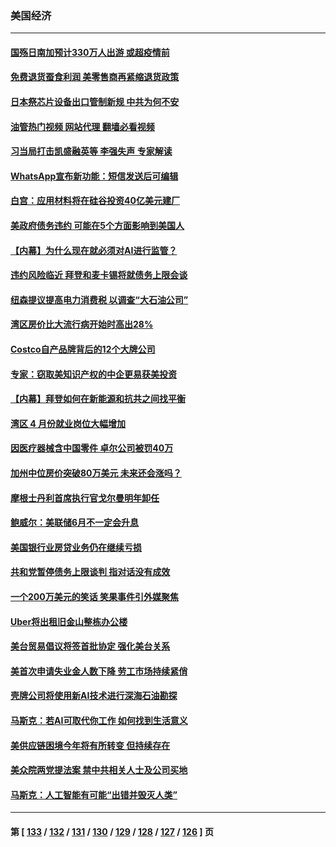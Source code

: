 ### 美国经济
---
#### [国殇日南加预计330万人出游 或超疫情前](../../pages/ncid1078158/n14002729.md?05240845) 
#### [免费退货蚕食利润 美零售商再紧缩退货政策](../../pages/ncid1078158/n14002693.md?05240845) 
#### [日本祭芯片设备出口管制新规 中共为何不安](../../pages/ncid1078158/n14002608.md?05240845) 
#### [油管热门视频 网站代理 翻墙必看视频](http://138.2.39.72:81/youtube.html?epic-marker?05240845)
#### [习当局打击凯盛融英等 李强失声 专家解读](../../pages/ncid1078158/n14002154.md?05240845) 
#### [WhatsApp宣布新功能：短信发送后可编辑](../../pages/ncid1078158/n14002025.md?05240845) 
#### [白宫：应用材料将在硅谷投资40亿美元建厂](../../pages/ncid1078158/n14001966.md?05240845) 
#### [美政府债务违约 可能在5个方面影响到美国人](../../pages/ncid1078158/n14002075.md?05240845) 
#### [【内幕】为什么现在就必须对AI进行监管？](../../pages/ncid1078158/n14002066.md?05240845) 
#### [违约风险临近 拜登和麦卡锡将就债务上限会谈](../../pages/ncid1078158/n14002020.md?05240845) 
#### [纽森提议提高电力消费税 以调查“大石油公司”](../../pages/ncid1078158/n14001623.md?05240845) 
#### [湾区房价比大流行病开始时高出28%](../../pages/ncid1078158/n14001620.md?05240845) 
#### [Costco自产品牌背后的12个大牌公司](../../pages/ncid1078158/n13999358.md?05240845) 
#### [专家：窃取美知识产权的中企更易获美投资](../../pages/ncid1078158/n14001024.md?05240845) 
#### [【内幕】拜登如何在新能源和抗共之间找平衡](../../pages/ncid1078158/n14001007.md?05240845) 
#### [湾区 4 月份就业岗位大幅增加](../../pages/ncid1078158/n14000744.md?05240845) 
#### [因医疗器械含中国零件 卓尔公司被罚40万](../../pages/ncid1078158/n14000672.md?05240845) 
#### [加州中位房价突破80万美元 未来还会涨吗？](../../pages/ncid1078158/n14000614.md?05240845) 
#### [摩根士丹利首席执行官戈尔曼明年卸任](../../pages/ncid1078158/n14000537.md?05240845) 
#### [鲍威尔：美联储6月不一定会升息](../../pages/ncid1078158/n14000568.md?05240845) 
#### [美国银行业房贷业务仍在继续亏损](../../pages/ncid1078158/n14000509.md?05240845) 
#### [共和党暂停债务上限谈判 指对话没有成效](../../pages/ncid1078158/n14000470.md?05240845) 
#### [一个200万美元的笑话 笑果事件引外媒聚焦](../../pages/ncid1078158/n14000272.md?05240845) 
#### [Uber将出租旧金山整栋办公楼](../../pages/ncid1078158/n14000120.md?05240845) 
#### [美台贸易倡议将签首批协定 强化美台关系](../../pages/ncid1078158/n14000054.md?05240845) 
#### [美首次申请失业金人数下降 劳工市场持续紧俏](../../pages/ncid1078158/n13999780.md?05240845) 
#### [壳牌公司将使用新AI技术进行深海石油勘探](../../pages/ncid1078158/n13999213.md?05240845) 
#### [马斯克：若AI可取代你工作 如何找到生活意义](../../pages/ncid1078158/n13999079.md?05240845) 
#### [美供应链困境今年将有所转变 但持续存在](../../pages/ncid1078158/n13999097.md?05240845) 
#### [美众院两党提法案 禁中共相关人士及公司买地](../../pages/ncid1078158/n13999002.md?05240845) 
#### [马斯克：人工智能有可能“出错并毁灭人类”](../../pages/ncid1078158/n13999060.md?05240845) 

---
#### 第 [ [133](./133.md?05240845) / [132](./132.md?05240845) / [131](./131.md?05240845) / [130](./130.md?05240845) / [129](./129.md?05240845) / [128](./128.md?05240845) / [127](./127.md?05240845) / [126](./126.md?05240845) ] 页
